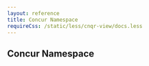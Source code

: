 ```yaml
---
layout: reference
title: Concur Namespace
requireCss: /static/less/cnqr-view/docs.less
---
```


## Concur Namespace ##
